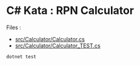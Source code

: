 # C# Kata : RPN Calculator

Files :

-   [src/Calculator/Calculator.cs](src/Calculator/Calculator.cs)
-   [src/Calculator/Calculator_TEST.cs](src/Calculator/Calculator_TEST.cs)

```powershell
dotnet test
```
